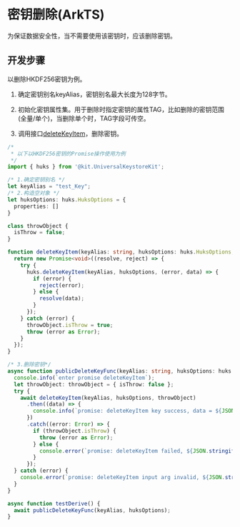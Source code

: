 # 密钥删除(ArkTS)

为保证数据安全性，当不需要使用该密钥时，应该删除密钥。

## 开发步骤

以删除HKDF256密钥为例。

1. 确定密钥别名keyAlias，密钥别名最大长度为128字节。

2. 初始化密钥属性集。用于删除时指定密钥的属性TAG，比如删除的密钥范围(全量/单个)，当删除单个时，TAG字段可传空。

3. 调用接口[deleteKeyItem](../../reference/apis-universal-keystore-kit/js-apis-huks.md#huksdeletekeyitem9)，删除密钥。

```ts
/*
 * 以下以HKDF256密钥的Promise操作使用为例
 */
import { huks } from '@kit.UniversalKeystoreKit';

/* 1.确定密钥别名 */
let keyAlias = "test_Key";
/* 2.构造空对象 */
let huksOptions: huks.HuksOptions = {
  properties: []
}

class throwObject {
  isThrow = false;
}

function deleteKeyItem(keyAlias: string, huksOptions: huks.HuksOptions, throwObject: throwObject) {
  return new Promise<void>((resolve, reject) => {
    try {
      huks.deleteKeyItem(keyAlias, huksOptions, (error, data) => {
        if (error) {
          reject(error);
        } else {
          resolve(data);
        }
      });
    } catch (error) {
      throwObject.isThrow = true;
      throw (error as Error);
    }
  });
}

/* 3.删除密钥*/
async function publicDeleteKeyFunc(keyAlias: string, huksOptions: huks.HuksOptions) {
  console.info(`enter promise deleteKeyItem`);
  let throwObject: throwObject = { isThrow: false };
  try {
    await deleteKeyItem(keyAlias, huksOptions, throwObject)
      .then((data) => {
        console.info(`promise: deleteKeyItem key success, data = ${JSON.stringify(data)}`);
      })
      .catch((error: Error) => {
        if (throwObject.isThrow) {
          throw (error as Error);
        } else {
          console.error(`promise: deleteKeyItem failed, ${JSON.stringify(error)}`);
        }
      });
  } catch (error) {
    console.error(`promise: deleteKeyItem input arg invalid, ${JSON.stringify(error)}`);
  }
}

async function testDerive() {
  await publicDeleteKeyFunc(keyAlias, huksOptions);
}
```
